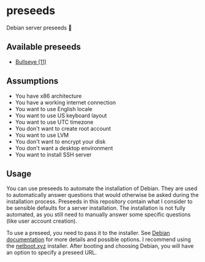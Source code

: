 # preseeds

Debian server preseeds 🌱

## Available preseeds

- [Bullseye (11)](bullseye/preseed.cfg)

## Assumptions

- You have x86 architecture
- You have a working internet connection
- You want to use English locale
- You want to use US keyboard layout
- You want to use UTC timezone
- You don't want to create root account
- You want to use LVM
- You don't want to encrypt your disk
- You don't want a desktop environment
- You want to install SSH server

## Usage

You can use preseeds to automate the installation of Debian.
They are used to automatically answer questions
that would otherwise be asked during the installation process.
Preseeds in this repository contain what I consider to be sensible defaults
for a server installation.
The installation is not fully automated,
as you still need to manually answer some specific questions
(like user account creation).

To use a preseed, you need to pass it to the installer.
See [Debian documentation](https://wiki.debian.org/DebianInstaller/Preseed)
for more details and possible options.
I recommend using the [netboot.xyz](https://netboot.xyz) installer.
After booting and choosing Debian,
you will have an option to specify a preseed URL.
